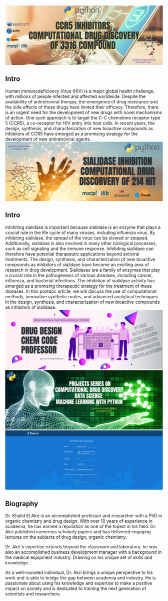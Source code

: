 ![alt text](CCR5.png)
## Intro
Human Immunodeficiency Virus (HIV) is a major global health challenge, with millions of people infected and affected worldwide. Despite the availability of antiretroviral therapy, the emergence of drug resistance and the side effects of these drugs have limited their efficacy. Therefore, there is an urgent need for the development of new drugs with novel mechanisms of action. One such approach is to target the C-C chemokine receptor type 5 (CCR5), a co-receptor for HIV entry into host cells. In recent years, the design, synthesis, and characterization of new bioactive compounds as inhibitors of CCR5 have emerged as a promising strategy for the development of new antiretroviral agents.
![alt text](sialidase.png)
## Intro
Inhibiting sialidase is important because sialidase is an enzyme that plays a crucial role in the life cycle of many viruses, including influenza virus. By inhibiting sialidase, the spread of the virus can be slowed or stopped. Additionally, sialidase is also involved in many other biological processes, such as cell signaling and the immune response. Inhibiting sialidase can therefore have potential therapeutic applications beyond antiviral treatments. The design, synthesis, and characterization of new bioactive compounds as inhibitors of sialidase have become an exciting area of research in drug development. Sialidases are a family of enzymes that play a crucial role in the pathogenesis of various diseases, including cancer, influenza, and bacterial infections. The inhibition of sialidase activity has emerged as a promising therapeutic strategy for the treatment of these diseases. In this postdoc article, we will discuss the use of computational methods, innovative synthetic routes, and advanced analytical techniques in the design, synthesis, and characterization of new bioactive compounds as inhibitors of sialidase.
![alt text](@chemcodeprofessor2.png)
![alt text](python_projects.png)
![alt text](dyma1.png)
## Biography
Dr. Khalid El Akri is an accomplished professor and researcher with a PhD in organic chemistry and drug design. With over 10 years of experience in academia, he has earned a reputation as one of the topest in his field. Dr. Akri published numerous scholarly papers and has delivered engaging lectures on the subjects of drug design, organic chemistry.

Dr. Akri's expertise extends beyond the classroom and laboratory. he was also an accomplished business development manager with a background in the medical equipment industry. Drawing on his unique set of skills and knowledge. 

As a well-rounded individual, Dr. Akri brings a unique perspective to his work and is able to bridge the gap between academia and industry. He is passionate about using his knowledge and expertise to make a positive impact on society and is dedicated to training the next generation of scientists and researchers.

<!--
**chemcodeprofessor/chemcodeprofessor** is a ✨ _special_ ✨ repository because its `README.md` (this file) appears on your GitHub profile.

Here are some ideas to get you started:

- 🔭 I’m currently working on ...
- 🌱 I’m currently learning ...
- 👯 I’m looking to collaborate on ...
- 🤔 I’m looking for help with ...
- 💬 Ask me about ...
- 📫 How to reach me: ...
- 😄 Pronouns: ...
- ⚡ Fun fact: ...
-->
